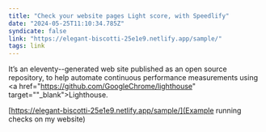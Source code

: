 ```yaml
---
title: "Check your website pages Light score, with Speedlify"
date: "2024-05-25T11:10:34.785Z"
syndicate: false
link: "https://elegant-biscotti-25e1e9.netlify.app/sample/"
tags: link
---
```


It’s an eleventy--generated web site published as an open source repository, to help automate continuous performance measurements using <a href="https://github.com/GoogleChrome/lighthouse" target=""_blank">Lighthouse</a>.

[https://elegant-biscotti-25e1e9.netlify.app/sample/](Example running checks on my website)
